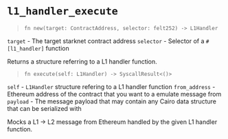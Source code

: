 # `l1_handler_execute`

> `fn new(target: ContractAddress, selector: felt252) -> L1Handler`

`target` - The target starknet contract address
`selector` - Selector of a `#[l1_handler]` function

Returns a structure referring to a L1 handler function.

> `fn execute(self: L1Handler) -> SyscallResult<()>`

`self` - `L1Handler` structure refering to a L1 handler function
`from_address` - Ethereum address of the contract that you want to a emulate message from
`payload` - The message payload that may contain any Cairo data structure that can be serialized with

Mocks a L1 -> L2 message from Ethereum handled by the given L1 handler function.
